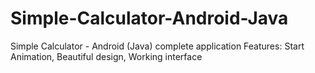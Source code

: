 # Simple-Calculator-Android-Java
Simple Calculator - Android (Java) complete application 
Features: Start Animation, Beautiful design, Working interface
